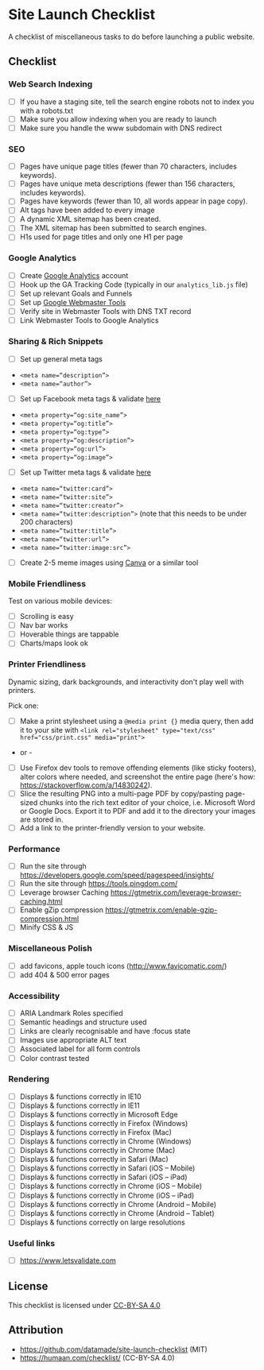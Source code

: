 # Site Launch Checklist
A checklist of miscellaneous tasks to do before launching a public website.

## Checklist

### Web Search Indexing
* [ ] If you have a staging site, tell the search engine robots not to index you with a robots.txt
* [ ] Make sure you allow indexing when you are ready to launch
* [ ] Make sure you handle the www subdomain with DNS redirect

### SEO
* [ ] Pages have unique page titles (fewer than 70 characters, includes keywords).
* [ ] Pages have unique meta descriptions (fewer than 156 characters, includes keywords).
* [ ] Pages have keywords (fewer than 10, all words appear in page copy).
* [ ] Alt tags have been added to every image
* [ ] A dynamic XML sitemap has been created.
* [ ] The XML sitemap has been submitted to search engines.
* [ ] H1s used for page titles and only one H1 per page

### Google Analytics

* [ ] Create [Google Analytics](http://www.google.com/analytics/) account
* [ ] Hook up the GA Tracking Code (typically in our `analytics_lib.js` file)
* [ ] Set up relevant Goals and Funnels
* [ ] Set up [Google Webmaster Tools](https://www.google.com/webmasters/tools/home?hl=en)
* [ ] Verify site in Webmaster Tools with DNS TXT record
* [ ] Link Webmaster Tools to Google Analytics

### Sharing & Rich Snippets

- [ ] Set up general meta tags
 * `<meta name=“description”>`
 * `<meta name=“author”>`
- [ ] Set up Facebook meta tags & validate [here](https://developers.facebook.com/tools/debug/)
 * `<meta property=“og:site_name”>`
 * `<meta property=“og:title”>`
 * `<meta property=“og:type”>`
 * `<meta property=“og:description”>`
 * `<meta property=“og:url”>`
 * `<meta property=“og:image”>`
- [ ] Set up Twitter meta tags & validate [here](https://cards-dev.twitter.com/validator)
 * `<meta name=“twitter:card”>`
 * `<meta name=“twitter:site”>`
 * `<meta name=“twitter:creator”>`
 * `<meta name=“twitter:description”>` (note that this needs to be under 200 characters)
 * `<meta name=“twitter:title”>`
 * `<meta name=“twitter:url”>`
 * `<meta name=“twitter:image:src”>`
- [ ] Create 2-5 meme images using [Canva](http://canva.com/) or a similar tool

### Mobile Friendliness

Test on various mobile devices:
- [ ] Scrolling is easy
- [ ] Nav bar works
- [ ] Hoverable things are tappable
- [ ] Charts/maps look ok

### Printer Friendliness

Dynamic sizing, dark backgrounds, and interactivity don't play well with printers.

Pick one:
- [ ] Make a print stylesheet using a `@media print {}` media query, then add it to your site with `<link rel="stylesheet" type="text/css" href="css/print.css" media="print">`
- or -
- [ ] Use Firefox dev tools to remove offending elements (like sticky footers), alter colors where needed, and screenshot the entire page (here's how: https://stackoverflow.com/a/14830242).
- [ ] Slice the resulting PNG into a multi-page PDF by copy/pasting page-sized chunks into the rich text editor of your choice, i.e. Microsoft Word or Google Docs. Export it to PDF and add it to the directory your images are stored in.
- [ ] Add a link to the printer-friendly version to your website.

### Performance
- [ ] Run the site through https://developers.google.com/speed/pagespeed/insights/
- [ ] Run the site through https://tools.pingdom.com/
- [ ] Leverage browser Caching https://gtmetrix.com/leverage-browser-caching.html
- [ ] Enable gZip compression https://gtmetrix.com/enable-gzip-compression.html
- [ ] Minify CSS & JS

### Miscellaneous Polish
- [ ] add favicons, apple touch icons (http://www.favicomatic.com/)
- [ ] add 404 & 500 error pages

### Accessibility
- [ ] ARIA Landmark Roles specified
- [ ] Semantic headings and structure used
- [ ] Links are clearly recognisable and have :focus state
- [ ] Images use appropriate ALT text
- [ ] Associated label for all form controls
- [ ] Color contrast tested

### Rendering
- [ ] Displays & functions correctly in IE10
- [ ] Displays & functions correctly in IE11
- [ ] Displays & functions correctly in Microsoft Edge
- [ ] Displays & functions correctly in Firefox (Windows)
- [ ] Displays & functions correctly in Firefox (Mac)
- [ ] Displays & functions correctly in Chrome (Windows)
- [ ] Displays & functions correctly in Chrome (Mac)
- [ ] Displays & functions correctly in Safari (Mac)
- [ ] Displays & functions correctly in Safari (iOS – Mobile)
- [ ] Displays & functions correctly in Safari (iOS – iPad)
- [ ] Displays & functions correctly in Chrome (iOS – Mobile)
- [ ] Displays & functions correctly in Chrome (iOS – iPad)
- [ ] Displays & functions correctly in Chrome (Android – Mobile)
- [ ] Displays & functions correctly in Chrome (Android – Tablet)
- [ ] Displays & functions correctly on large resolutions

### Useful links
- [ ] https://www.letsvalidate.com

## License

This checklist is licensed under [CC-BY-SA 4.0]()

## Attribution

- https://github.com/datamade/site-launch-checklist (MIT)
- https://humaan.com/checklist/ (CC-BY-SA 4.0)
